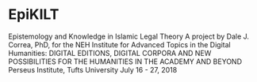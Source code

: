 # EpiKILT
Epistemology and Knowledge in Islamic Legal Theory
A project by Dale J. Correa, PhD, for the NEH Institute for Advanced Topics in the Digital Humanities: DIGITAL EDITIONS, DIGITAL CORPORA AND NEW POSSIBILITIES FOR THE HUMANITIES IN THE ACADEMY AND BEYOND
Perseus Institute, Tufts University
July 16 - 27, 2018
